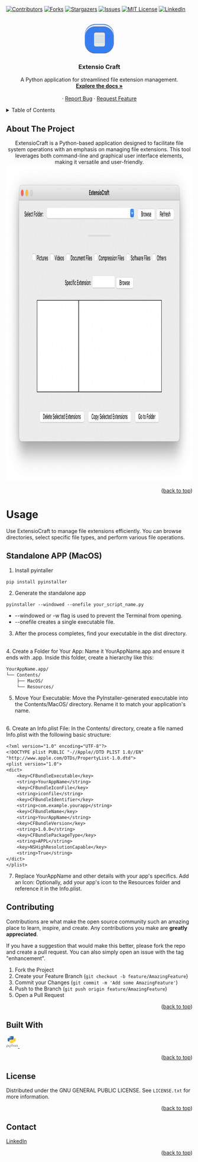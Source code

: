 <a name="readme-top"></a>

[![Contributors][contributors-shield]](https://github.com/gelndjj/Active_Directory_Automate/graphs/contributors)
[![Forks][forks-shield]](https://github.com/gelndjj/Active_Directory_Automate/forks)
[![Stargazers][stars-shield]](https://github.com/gelndjj/Active_Directory_Automate/stargazers)
[![Issues][issues-shield]](https://github.com/gelndjj/Active_Directory_Automate/issues)
[![MIT License][license-shield]](https://github.com/gelndjj/Active_Directory_Automate/blob/main/LICENSE)
[![LinkedIn][linkedin-shield]](https://www.linkedin.com/in/jonathanduthil/)


<!-- PROJECT LOGO -->
<br />
<div align="center">
  <a href="https://github.com/gelndjj/Extensio_Craft">
    <img src="https://github.com/gelndjj/Extensio_Craft/blob/main/resources/icon.png" alt="Logo" width="80" height="80">
  </a>

  <h3 align="center">Extensio Craft</h3>

  <p align="center">
    A Python application for streamlined file extension management.
    <br />
    <a href="https://github.com/gelndjj/Extensio_Craft"><strong>Explore the docs »</strong></a>
    <br />
    <br />
    ·
    <a href="https://github.com/gelndjj/Extensio_Craft/issues">Report Bug</a>
    ·
    <a href="https://github.com/gelndjj/Extensio_Craft/issues">Request Feature</a>
  </p>
</div>



<!-- TABLE OF CONTENTS -->
<details>
  <summary>Table of Contents</summary>
  <ol>
    <li>
      <a href="#about-the-project">About The Project</a>
      <ul>
        <li><a href="#built-with">Built With</a></li>
      </ul>
    </li>
    <li><a href="#usage">Usage</a></li>
    <li><a href="#contributing">Contributing</a></li>
    <li><a href="#license">License</a></li>
    <li><a href="#contact">Contact</a></li>

  </ol>
</details>


<!-- ABOUT THE PROJECT -->
## About The Project
<div align="center">
ExtensioCraft is a Python-based application designed to facilitate file system operations with an emphasis on managing file extensions. This tool leverages both command-line and graphical user interface elements, making it versatile and user-friendly.</br>
<img src="https://github.com/gelndjj/Extensio_Craft/blob/main/resources/app_mac.png" alt="Screenshot" width="927" height="852">
</div>

<p align="right">(<a href="#readme-top">back to top</a>)</p>

<!-- USAGE EXAMPLES -->

# Usage 

Use ExtensioCraft to manage file extensions efficiently. You can browse directories, select specific file types, and perform various file operations.

<!-- GETTING STARTED -->
## Standalone APP (MacOS)

1. Install pyintaller
```
pip install pyinstaller
```
2. Generate the standalone app
```
pyinstaller --windowed --onefile your_script_name.py
```
- --windowed or -w flag is used to prevent the Terminal from opening. 
- --onefile creates a single executable file.

3. After the process completes, find your executable in the dist directory.
</br>
4. Create a Folder for Your App: Name it YourAppName.app and ensure it ends with .app. Inside this folder, create a hierarchy like this:
</br>

```
YourAppName.app/
└── Contents/
    ├── MacOS/
    └── Resources/
```

5. Move Your Executable: Move the PyInstaller-generated executable into the Contents/MacOS/ directory. Rename it to match your application's name.
</br>
6. Create an Info.plist File: In the Contents/ directory, create a file named Info.plist with the following basic structure:

```
<?xml version="1.0" encoding="UTF-8"?>
<!DOCTYPE plist PUBLIC "-//Apple//DTD PLIST 1.0//EN" "http://www.apple.com/DTDs/PropertyList-1.0.dtd">
<plist version="1.0">
<dict>
    <key>CFBundleExecutable</key>
    <string>YourAppName</string>
    <key>CFBundleIconFile</key>
    <string>iconfile</string>
    <key>CFBundleIdentifier</key>
    <string>com.example.yourapp</string>
    <key>CFBundleName</key>
    <string>YourAppName</string>
    <key>CFBundleVersion</key>
    <string>1.0.0</string>
    <key>CFBundlePackageType</key>
    <string>APPL</string>
    <key>NSHighResolutionCapable</key>
    <string>True</string>
</dict>
</plist>

```

7. Replace YourAppName and other details with your app's specifics.
Add an Icon: Optionally, add your app's icon to the Resources folder and reference it in the Info.plist.

<!-- CONTRIBUTING -->
## Contributing

Contributions are what make the open source community such an amazing place to learn, inspire, and create. Any contributions you make are **greatly appreciated**.

If you have a suggestion that would make this better, please fork the repo and create a pull request. You can also simply open an issue with the tag "enhancement".


1. Fork the Project
2. Create your Feature Branch (`git checkout -b feature/AmazingFeature`)
3. Commit your Changes (`git commit -m 'Add some AmazingFeature'`)
4. Push to the Branch (`git push origin feature/AmazingFeature`)
5. Open a Pull Request

<p align="right">(<a href="#readme-top">back to top</a>)</p>

## Built With

<a href="https://www.python.org">
<img src="https://github.com/gelndjj/Extensio_Craft/blob/main/resources/py_icon.png" alt="Icon" width="32" height="32">
</a>
&nbsp
<a href="https://customtkinter.tomschimansky.com">
</a>
<p align="right">(<a href="#readme-top">back to top</a>)</p>
    

<!-- LICENSE -->
## License

Distributed under the GNU GENERAL PUBLIC LICENSE. See `LICENSE.txt` for more information.

<p align="right">(<a href="#readme-top">back to top</a>)</p>



<!-- CONTACT -->
## Contact


[LinkedIn](https://www.linkedin.com/in/jonathanduthil/)

<p align="right">(<a href="#readme-top">back to top</a>)</p>


<!-- MARKDOWN LINKS & IMAGES -->
<!-- https://www.markdownguide.org/basic-syntax/#reference-style-links -->
[contributors-shield]: https://img.shields.io/github/contributors/othneildrew/Best-README-Template.svg?style=for-the-badge
[contributors-url]: https://github.com/othneildrew/Best-README-Template/graphs/contributors
[forks-shield]: https://img.shields.io/github/forks/othneildrew/Best-README-Template.svg?style=for-the-badge
[forks-url]: https://github.com/othneildrew/Best-README-Template/network/members
[stars-shield]: https://img.shields.io/github/stars/othneildrew/Best-README-Template.svg?style=for-the-badge
[stars-url]: https://github.com/othneildrew/Best-README-Template/stargazers
[issues-shield]: https://img.shields.io/github/issues/othneildrew/Best-README-Template.svg?style=for-the-badge
[issues-url]: https://github.com/othneildrew/Best-README-Template/issues
[license-shield]: https://img.shields.io/github/license/othneildrew/Best-README-Template.svg?style=for-the-badge
[license-url]: https://github.com/othneildrew/Best-README-Template/blob/master/LICENSE.txt
[linkedin-shield]: https://img.shields.io/badge/-LinkedIn-black.svg?style=for-the-badge&logo=linkedin&colorB=555
[linkedin-url]: https://linkedin.com/in/othneildrew
[product-screenshot]: images/screenshot.png
[Next.js]: https://img.shields.io/badge/next.js-000000?style=for-the-badge&logo=nextdotjs&logoColor=white
[Next-url]: https://nextjs.org/
[React.js]: https://img.shields.io/badge/React-20232A?style=for-the-badge&logo=react&logoColor=61DAFB
[React-url]: https://reactjs.org/
[Vue.js]: https://img.shields.io/badge/Vue.js-35495E?style=for-the-badge&logo=vuedotjs&logoColor=4FC08D
[Vue-url]: https://vuejs.org/
[Angular.io]: https://img.shields.io/badge/Angular-DD0031?style=for-the-badge&logo=angular&logoColor=white
[Angular-url]: https://angular.io/
[Svelte.dev]: https://img.shields.io/badge/Svelte-4A4A55?style=for-the-badge&logo=svelte&logoColor=FF3E00
[Svelte-url]: https://svelte.dev/
[Laravel.com]: https://img.shields.io/badge/Laravel-FF2D20?style=for-the-badge&logo=laravel&logoColor=white
[Laravel-url]: https://laravel.com
[Bootstrap.com]: https://img.shields.io/badge/Bootstrap-563D7C?style=for-the-badge&logo=bootstrap&logoColor=white
[Bootstrap-url]: https://getbootstrap.com
[JQuery.com]: https://img.shields.io/badge/jQuery-0769AD?style=for-the-badge&logo=jquery&logoColor=white
[JQuery-url]: https://jquery.com 
